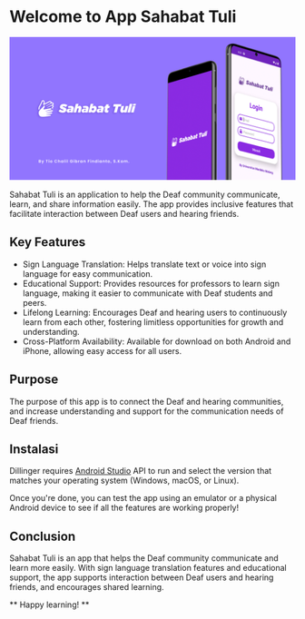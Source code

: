 # Welcome to App Sahabat Tuli

![image alt](https://github.com/tiochalilgibranfindianto/App-Sahabat-Tuli/blob/e8909ec89871f3006aded363b3f9f76924edb95d/BG.jpg)

Sahabat Tuli is an application to help the Deaf community communicate, learn, and share information easily. The app provides inclusive features that facilitate interaction between Deaf users and hearing friends.

## Key Features
- Sign Language Translation: Helps translate text or voice into sign language for easy communication.
- Educational Support: Provides resources for professors to learn sign language, making it easier to communicate with Deaf students and peers.
- Lifelong Learning: Encourages Deaf and hearing users to continuously learn from each other, fostering limitless opportunities for growth and understanding.
- Cross-Platform Availability: Available for download on both Android and iPhone, allowing easy access for all users.

## Purpose
The purpose of this app is to connect the Deaf and hearing communities, and increase understanding and support for the communication needs of Deaf friends.

## Instalasi
Dillinger requires [Android Studio](https://developer.android.com/studio?hl=id) API to run and select the version that matches your operating system (Windows, macOS, or Linux).

Once you're done, you can test the app using an emulator or a physical Android device to see if all the features are working properly!

## Conclusion
Sahabat Tuli is an app that helps the Deaf community communicate and learn more easily. With sign language translation features and educational support, the app supports interaction between Deaf users and hearing friends, and encourages shared learning.

** Happy learning! **
